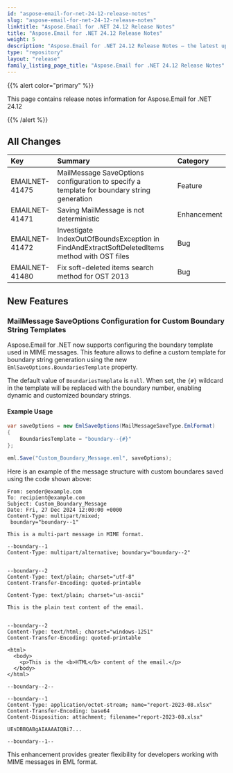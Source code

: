 ```yaml
---
id: "aspose-email-for-net-24-12-release-notes"
slug: "aspose-email-for-net-24-12-release-notes"
linktitle: "Aspose.Email for .NET 24.12 Release Notes"
title: "Aspose.Email for .NET 24.12 Release Notes"
weight: 5
description: "Aspose.Email for .NET 24.12 Release Notes – the latest updates and fixes."
type: "repository"
layout: "release"
family_listing_page_title: "Aspose.Email for .NET 24.12 Release Notes"
---
```


{{% alert color="primary" %}}

This page contains release notes information for Aspose.Email for .NET 24.12

{{% /alert %}}

## **All Changes**

|**Key**|**Summary**|**Category**|
| :- | :- | :- |
|EMAILNET-41475|MailMessage SaveOptions configuration to specify a template for boundary string generation|Feature|
|EMAILNET-41471|Saving MailMessage is not deterministic|Enhancement|
|EMAILNET-41472|Investigate IndexOutOfBoundsException in FindAndExtractSoftDeletedItems method with OST files|Bug|
|EMAILNET-41480|Fix soft-deleted items search method for OST 2013|Bug|

## New Features

### MailMessage SaveOptions Configuration for Custom Boundary String Templates

Aspose.Email for .NET now supports configuring the boundary template used in MIME messages. This feature allows to define a custom template for boundary string generation using the new `EmlSaveOptions.BoundariesTemplate` property. 

The default value of `BoundariesTemplate` is `null`. 
When set, the `{#}` wildcard in the template will be replaced with the boundary number, enabling dynamic and customized boundary strings.

#### Example Usage

```csharp
var saveOptions = new EmlSaveOptions(MailMessageSaveType.EmlFormat)
{
    BoundariesTemplate = "boundary--{#}"
};

eml.Save("Custom_Boundary_Message.eml", saveOptions);
```

Here is an example of the message structure with custom boundares saved using the code shown above:

```
From: sender@example.com  
To: recipient@example.com  
Subject: Custom_Boundary_Message  
Date: Fri, 27 Dec 2024 12:00:00 +0000
Content-Type: multipart/mixed;
 boundary="boundary--1"

This is a multi-part message in MIME format.

--boundary--1
Content-Type: multipart/alternative; boundary="boundary--2"


--boundary--2
Content-Type: text/plain; charset="utf-8"
Content-Transfer-Encoding: quoted-printable

Content-Type: text/plain; charset="us-ascii"

This is the plain text content of the email.


--boundary--2
Content-Type: text/html; charset="windows-1251"
Content-Transfer-Encoding: quoted-printable

<html>
  <body>
    <p>This is the <b>HTML</b> content of the email.</p>
  </body>
</html>

--boundary--2--

--boundary--1
Content-Type: application/octet-stream; name="report-2023-08.xlsx"
Content-Transfer-Encoding: base64
Content-Disposition: attachment; filename="report-2023-08.xlsx"

UEsDBBQABgAIAAAAIQBi7...

--boundary--1--
```

This enhancement provides greater flexibility for developers working with MIME messages in EML format.

